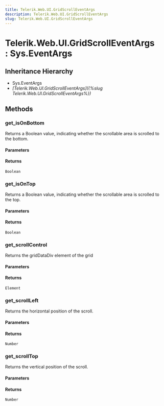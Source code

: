 ```yaml
---
title: Telerik.Web.UI.GridScrollEventArgs
description: Telerik.Web.UI.GridScrollEventArgs
slug: Telerik.Web.UI.GridScrollEventArgs
---
```


# Telerik.Web.UI.GridScrollEventArgs : Sys.EventArgs 

## Inheritance Hierarchy

* Sys.EventArgs
* *[Telerik.Web.UI.GridScrollEventArgs]({%slug Telerik.Web.UI.GridScrollEventArgs%})*


## Methods

###  get_isOnBottom

Returns a Boolean value, indicating whether the scrollable area is scrolled to the bottom.

#### Parameters

#### Returns

`Boolean` 

### get_isOnTop

Returns a Boolean value, indicating whether the scrollable area is scrolled to the top.

#### Parameters

#### Returns

`Boolean` 

### get_scrollControl

Returns the gridDataDiv element of the grid

#### Parameters

#### Returns

`Element` 

### get_scrollLeft

Returns the horizontal position of the scroll.

#### Parameters

#### Returns

`Number` 

### get_scrollTop

Returns the vertical position of the scroll.

#### Parameters

#### Returns

`Number` 



